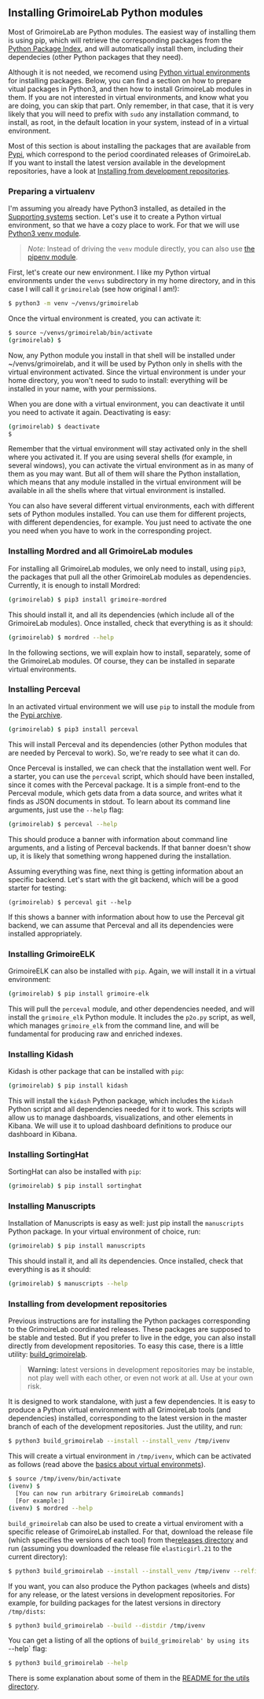## Installing GrimoireLab Python modules

Most of GrimoireLab are Python modules. The easiest way of installing them is using pip, which will retrieve the corresponding packages from the [Python Package Index](https://pypi.python.org/), and will automatically install them, including their dependecies (other Python packages that they need).

Although it is not needed, we recomend using [Python virtual environments](https://docs.python.org/3/tutorial/venv.html) for installing packages. Below, you can find a section on how to prepare vitual packages in Python3, and then how to install GrimoireLab modules in them. If you are not interested in virtual environments, and know what you are doing, you can skip that part. Only remember, in that case, that it is very likely that you will need to prefix with `sudo` any installation command, to install, as root, in the default location in your system, instead of in a virtual environment.

Most of this section is about installing the packages that are available from [Pypi](http://pypi.python.org), which correspond to the period coordinated releases of GrimoireLab. If you want to install the latest version available in the development repositories, have a look at [Installing from development repositories](#install-devel-repos).


### Preparing a virtualenv
<a name="venvs"></a>

I'm assuming you already have Python3 installed, as detailed in the [Supporting systems](/before-you-start/supporting-systems.md) section. Let's use it to create a Python virtual environment, so that we have a cozy place to work. For that we will use [Python3 venv module](https://docs.python.org/3/library/venv.html).

> _Note:_ Instead of driving the `venv` module directly, you can also use [the pipenv module](http://docs.python-guide.org/en/latest/dev/virtualenvs/#installing-pipenv).

First, let's create our new environment. I like my Python virtual environments under the `venvs` subdirectory in my home directory, and in this case I will call it `grimoirelab` \(see how original I am!\):

```bash
$ python3 -m venv ~/venvs/grimoirelab
```

Once the virtual environment is created, you can  activate it:

```bash
$ source ~/venvs/grimoirelab/bin/activate
(grimoirelab) $
```

Now, any Python module you install in that shell will be installed under ~/venvs/grimoirelab, and it will be used by Python only in shells with the virtual environment activated. Since the virtual environment is under your home directory, you won't need to sudo to install: everything will be installed in your name, with your permissions.

When you are done with a virtual environment, you can deactivate it until you need to activate it again. Deactivating is easy:

```bash
(grimoirelab) $ deactivate
$
```

Remember that the virtual environment will stay activated only in the shell where you activated it. If you are using several shells \(for example, in several windows\), you can activate the virtual environment as in as many of them as you may want. But all of them will share the Python installation, which means that any module installed in the virtual environment will be available in all the shells where that virtual environment is installed.

You can also have several different virtual environments, each with different sets of Python modules installed. You can use them for different projects, with different dependencies, for example. You just need to activate the one you need when you have to work in the corresponding project.

### Installing Mordred and all GrimoireLab modules

For installing all GrimoireLab modules, we only need to install, using `pip3`, the packages that pull all the other GrimoireLab modules as dependencies. Currently, it is enough to install Mordred:

```bash
(grimoirelab) $ pip3 install grimoire-mordred
```

This should install it, and all its dependencies (which include all of the GrimoireLab modules). Once installed, check that everything is as it should:

```bash
(grimoirelab) $ mordred --help
```

In the following sections, we will explain how to install, separately, some of the GrimoireLab modules. Of course, they can be installed in separate virtual environments.

### Installing Perceval

In an activated virtual environment we will use `pip` to install the module from the [Pypi archive](https://pypi.python.org/pypi).

```bash
(grimoirelab) $ pip3 install perceval
```

This will install Perceval and its dependencies \(other Python modules that are needed by Perceval to work\). So, we're ready to see what it can do.

Once Perceval is installed, we can check that the installation went well. For a starter, you can use the `perceval` script, which should have been installed, since it comes with the Perceval package. It is a simple front-end to the Perceval module, which gets data from a data source, and writes what it finds as JSON documents in stdout. To learn about its command line arguments, just use the `--help` flag:

```bash
(grimoirelab) $ perceval --help
```

This should produce a banner with information about command line arguments, and a listing of Perceval backends. If that banner doesn't show up, it is likely that something wrong happened during the installation.

Assuming everything was fine, next thing is getting information about an specific backend. Let's start with the git backend, which will be a good starter for testing:

```
(grimoirelab) $ perceval git --help
```

If this shows a banner with information about how to use the Perceval git backend, we can assume that Perceval and all its dependencies were installed appropriately.

### Installing GrimoireELK

GrimoireELK can also be installed with `pip`. Again, we will install it in a virtual environment:

```bash
(grimoirelab) $ pip install grimoire-elk
```

This will pull the `perceval` module, and other dependencies needed, and will install the `grimoire_elk` Python module. It includes the `p2o.py` script, as well, which manages `grimoire_elk` from the command line, and will be fundamental for producing raw and enriched indexes.

### Installing Kidash

Kidash is other package that can be installed with `pip`:

```bash
(grimoirelab) $ pip install kidash
```

This will install the `kidash` Python package, which includes the `kidash` Python script and all dependencies needed for it to work. This scripts will allow us to manage dashboards, visualizations, and other elements in Kibana. We will use it to upload dashboard definitions to produce our dashboard in Kibana.

### Installing SortingHat

SortingHat can also be installed with `pip`:

```bash
(grimoirelab) $ pip install sortinghat
```


### Installing Manuscripts

Installation of Manuscripts is easy as well: just pip install the `manuscripts` Python package. In your virtual environment of choice, run:

```bash
(grimoirelab) $ pip install manuscripts
```

This should install it, and all its dependencies. Once installed, check that everything is as it should:

```bash
(grimoirelab) $ manuscripts --help
```

### Installing from development repositories
<a name="install-devel-repos"></a>

Previous instructions are for installing the Python packages corresponding to the GrimoireLab coordinated releases. These packages are supposed to be stable and tested. But if you prefer to live in the edge, you can also install directly from development repositories. To easy this case, there is a little utility: [build_grimoirelab](https://github.com/chaoss/grimoirelab/blob/master/utils/build_grimoirelab).

> **Warning:** latest versions in development repositories may be instable, not play well with each other, or even not work at all. Use at your own risk.

It is designed to work standalone, with just a few dependencies. It is easy to produce a Python virtual environment with all GrimoireLab tools (and dependencies) installed, corresponding to the latest version in the master branch of each of the development repositories. Just the utility, and run:

```bash
$ python3 build_grimoirelab --install --install_venv /tmp/ivenv
```

This will create a virtual environment in `/tmp/ivenv`, which can be activated as follows (read above the [basics about virtual environmets](#venvs)).

```bash
$ source /tmp/ivenv/bin/activate
(ivenv) $
  [You can now run arbitrary GrimoireLab commands]
  [For example:]
(ivenv) $ mordred --help
```

`build_grimoirelab` can also be used to create a virtual enviroment with a specific release of GrimoireLab installed. For that, download the release file (which specifies the versions of each tool) from the[releases directory](https://github.com/chaoss/grimoirelab/tree/master/releases) and run (assuming you downloaded the release file `elasticgirl.21` to the current directory):

```bash
$ python3 build_grimoirelab --install --install_venv /tmp/ivenv --relfile elasticgirl.21
```

If you want, you can also produce the Python packages (wheels and dists) for any release, or the latest versions in development repositories. For example, for building packages for the latest versions in directory `/tmp/dists`:

```bash
$ python3 build_grimoirelab --build --distdir /tmp/ivenv
```

You can get a listing of all the options of `build_grimoirelab' by using its `--help` flag:

```bash
$ python3 build_grimoirelab --help
```

There is some explanation about some of them in the [README for the utils directory](https://github.com/chaoss/grimoirelab/blob/master/utils/README.md).
